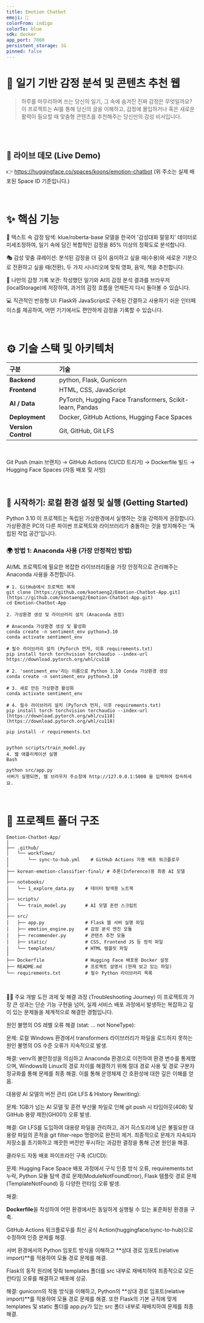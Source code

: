 ```yaml
---
title: Emotion Chatbot
emoji: 🤗
colorFrom: indigo
colorTo: blue
sdk: docker
app_port: 7860
persistent_storage: 1G 
pinned: false
---
```



# 🤖 일기 기반 감정 분석 및 콘텐츠 추천 웹
> 하루를 마무리하며 쓰는 당신의 일기, 그 속에 숨겨진 진짜 감정은 무엇일까요?
> 이 프로젝트는 AI를 통해 당신의 글을 이해하고, 감정에 몰입하거나 혹은 새로운 활력이 필요할 때 맞춤형 콘텐츠를 추천해주는 당신만의 감성 비서입니다.


<br>

<br>

## 🚀 라이브 데모 (Live Demo)
👉 https://huggingface.co/spaces/koons/emotion-chatbot
(위 주소는 실제 배포된 Space ID 기준입니다.)

<br>

# ✨ 핵심 기능
🤖 텍스트 속 감정 탐색: klue/roberta-base 모델을 한국어 '감성대화 말뭉치' 데이터로 미세조정하여, 일기 속에 담긴 복합적인 감정을 85% 이상의 정확도로 분석합니다.


🎭 감성 맞춤 큐레이션: 분석된 감정을 더 깊이 음미하고 싶을 때(수용)와 새로운 기분으로 전환하고 싶을 때(전환), 두 가지 시나리오에 맞춰 영화, 음악, 책을 추천합니다.

📔 나만의 감정 기록 보관: 작성했던 일기와 AI의 감정 분석 결과를 브라우저(localStorage)에 저장하여, 과거의 감정 흐름을 언제든지 다시 돌아볼 수 있습니다.

💻 직관적인 반응형 UI: Flask와 JavaScript로 구축된 간결하고 사용하기 쉬운 인터페이스를 제공하여, 어떤 기기에서도 편안하게 감정을 기록할 수 있습니다.

<br>

# ⚙️ 기술 스택 및 아키텍처
| 구분 | 기술 |
| :--- | :--- |
| **Backend** | python, Flask, Gunicorn |
| **Frontend**| HTML, CSS, JavaScript |
| **AI / Data**| PyTorch, Hugging Face Transformers, Scikit-learn, Pandas |
| **Deployment**| Docker, GitHub Actions, Hugging Face Spaces |
| **Version Control**| Git, GitHub, Git LFS |



<br>


Git Push (main 브랜치) → GitHub Actions (CI/CD 트리거) → Dockerfile 빌드 → Hugging Face Spaces (자동 배포 및 서빙)

<br>

## 🚀 시작하기: 로컬 환경 설정 및 실행 (Getting Started)

Python 3.10
이 프로젝트는 독립된 가상환경에서 실행하는 것을 강력하게 권장합니다. 가상환경은 PC의 다른 파이썬 프로젝트와 라이브러리가 충돌하는 것을 방지해주는 '독립된 작업 공간'입니다.

### 🌍 방법 1: Anaconda 사용 (가장 안정적인 방법)

AI/ML 프로젝트에 필요한 복잡한 라이브러리들을 가장 안정적으로 관리해주는 Anaconda 사용을 추천합니다.

```
# 1. GitHub에서 프로젝트 복제
git clone [https://github.com/kootaeng2/Emotion-Chatbot-App.git](https://github.com/kootaeng2/Emotion-Chatbot-App.git)
cd Emotion-Chatbot-App

2. 가상환경 생성 및 라이브러리 설치 (Anaconda 권장)

# Anaconda 가상환경 생성 및 활성화
conda create -n sentiment_env python=3.10
conda activate sentiment_env

# 필수 라이브러리 설치 (PyTorch 먼저, 이후 requirements.txt)
pip install torch torchvision torchaudio --index-url https://download.pytorch.org/whl/cu118

# 2. 'sentiment_env'라는 이름으로 Python 3.10 Conda 가상환경 생성
conda create -n sentiment_env python=3.10

# 3. 새로 만든 가상환경 활성화
conda activate sentiment_env

# 4. 필수 라이브러리 설치 (PyTorch 먼저, 이후 requirements.txt)
pip install torch torchvision torchaudio --index-url [https://download.pytorch.org/whl/cu118](https://download.pytorch.org/whl/cu118)

pip install -r requirements.txt


python scripts/train_model.py
4. 웹 애플리케이션 실행
Bash

python src/app.py
서버가 실행되면, 웹 브라우저 주소창에 http://127.0.0.1:5000 을 입력하여 접속하세요.
```
<br>

# 📂 프로젝트 폴더 구조
```
Emotion-Chatbot-App/
│
├── .github/
│   └── workflows/
│       └── sync-to-hub.yml    # GitHub Actions 자동 배포 워크플로우
│
├── korean-emotion-classifier-final/ # 추론(Inference)용 최종 AI 모델
│
├── notebooks/
│   └── 1_explore_data.py    # 데이터 탐색용 노트북
│
├── scripts/
│   └── train_model.py       # AI 모델 훈련 스크립트
│
├── src/
│   ├── app.py               # Flask 웹 서버 실행 파일
│   ├── emotion_engine.py    # 감정 분석 엔진 모듈
│   ├── recommender.py       # 콘텐츠 추천 모듈
│   ├── static/              # CSS, Frontend JS 등 정적 파일
│   └── templates/           # HTML 템플릿 파일
│
├── Dockerfile               # Hugging Face 배포용 Docker 설정
├── README.md                # 프로젝트 설명서 (현재 보고 있는 파일)
└── requirements.txt         # 필수 Python 라이브러리 목록
```

<br>

🧗‍♂️ 주요 개발 도전 과제 및 해결 과정 (Troubleshooting Journey)
이 프로젝트의 가장 큰 성과는 단순 기능 구현을 넘어, 실제 서비스 배포 과정에서 발생하는 복잡하고 깊이 있는 문제들을 체계적으로 해결한 경험입니다.

원인 불명의 OS 레벨 오류 해결 (stat: ... not NoneType):

문제: 로컬 Windows 환경에서 transformers 라이브러리가 파일을 로드하지 못하는 원인 불명의 OS 수준 오류가 지속적으로 발생.

해결: venv의 불안정성을 의심하고 Anaconda 환경으로 이전하여 환경 변수를 통제했으며, Windows와 Linux의 경로 차이를 해결하기 위해 절대 경로 사용 및 경로 구분자 정규화를 통해 문제를 최종 해결. 이를 통해 운영체제 간 호환성에 대한 깊은 이해를 얻음.

대용량 AI 모델의 버전 관리 (Git LFS & History Rewriting):

문제: 1GB가 넘는 AI 모델 및 훈련 부산물 파일로 인해 git push 시 타임아웃(408) 및 GitHub 용량 제한(GH001) 오류 발생.

해결: Git LFS를 도입하여 대용량 파일을 관리하고, 과거 히스토리에 남은 불필요한 대용량 파일의 흔적을 git filter-repo 명령어로 완전히 제거. 최종적으로 문제가 지속되자 저장소를 초기화하고 깨끗한 버전만 푸시하는 과감한 결정을 통해 근본 원인을 해결.

클라우드 자동 배포 파이프라인 구축 (CI/CD):

문제: Hugging Face Space 배포 과정에서 구식 인증 방식 오류, requirements.txt 누락, Python 모듈 탐색 경로 문제(ModuleNotFoundError), Flask 템플릿 경로 문제(TemplateNotFound) 등 다양한 런타임 오류 발생.

해결:

**Dockerfile**을 작성하여 어떤 환경에서든 동일하게 실행될 수 있는 표준화된 환경을 구축.

GitHub Actions 워크플로우를 최신 공식 Action(huggingface/sync-to-hub)으로 수정하여 인증 문제를 해결.

서버 환경에서의 Python 임포트 방식을 이해하고 **상대 경로 임포트(relative import)**를 적용하여 모듈 경로 문제를 해결.

Flask의 동작 원리에 맞춰 templates 폴더를 src 내부로 재배치하여 최종적으로 모든 런타임 오류를 해결하고 배포에 성공.

해결: gunicorn의 작동 방식을 이해하고, Python의 **상대 경로 임포트(relative import)**를 적용하여 모듈 경로 문제를 해결. 또한 Flask의 기본 규칙에 맞게 templates 및 static 폴더를 app.py가 있는 src 폴더 내부로 재배치하여 문제를 최종 해결.

